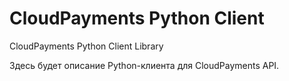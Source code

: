 # CloudPayments Python Client
CloudPayments Python Client Library

Здесь будет описание Python-клиента для CloudPayments API.

